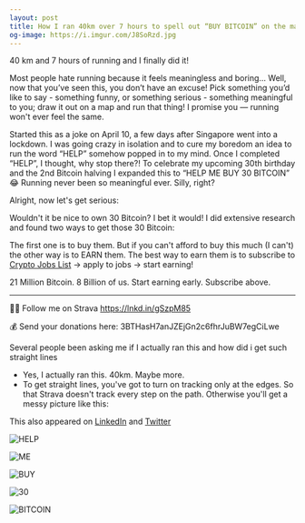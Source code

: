 ```yaml
---
layout: post
title: How I ran 40km over 7 hours to spell out “BUY BITCOIN” on the map
og-image: https://i.imgur.com/J8SoRzd.jpg
---
```

40 km and 7 hours of running and I finally did it!

Most people hate running because it feels meaningless and boring… Well, now that you’ve seen this, you don’t have an excuse! Pick something you’d like to say - something funny, or something serious - something meaningful to you; draw it out on a map and run that thing! I promise you — running won't ever feel the same.

Started this as a joke on April 10, a few days after Singapore went into a lockdown. I was going crazy in isolation and to cure my boredom an idea to run the word “HELP” somehow popped in to my mind. Once I completed “HELP”, I thought, why stop there?! To celebrate my upcoming 30th birthday and the 2nd Bitcoin halving I expanded this to “HELP ME BUY 30 BITCOIN” 😂 Running never been so meaningful ever. Silly, right?

Alright, now let's get serious: 

Wouldn't it be nice to own 30 Bitcoin? I bet it would! I did extensive research and found two ways to get those 30 Bitcoin:

The first one is to buy them. But if you can't afford to buy this much (I can't) the other way is to EARN them. The best way to earn them is to subscribe to [Crypto Jobs List](https://www.linkedin.com/company/cryptojobslist/) → apply to jobs → start earning!

21 Million Bitcoin. 8 Billion of us. Start earning early. Subscribe above.


---

🏃‍♂️ Follow me on [](https://www.linkedin.com/company/strava-inc./)Strava <https://lnkd.in/gSzpM85>

💰 Send your donations here: 3BTHasH7anJZEjGn2c6fhrJuBW7egCiLwe

Several people been asking me if I actually ran this and how did i get such straight lines

* Yes, I actually ran this. 40km. Maybe more.
* To get straight lines, you've got to turn on tracking only at the edges. So that Strava doesn't track every step on the path. Otherwise you'll get a messy picture like this:

This also appeared on [LinkedIn](https://www.linkedin.com/feed/update/urn:li:activity:6661492192428863488/) and [Twitter](https://twitter.com/ksaitor/status/1255754552361414656)

![HELP](/images/1.jpg)

![ME](/images/2.jpg)

![BUY](/images/3.jpg)

![30](/images/4.jpg)

![BITCOIN](/images/5.jpg)
